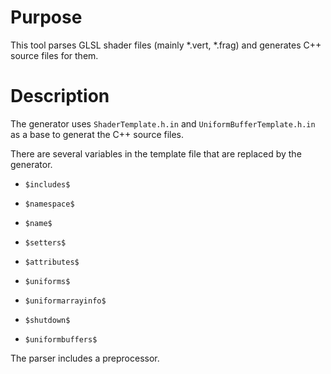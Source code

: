 # Purpose

This tool parses GLSL shader files (mainly *.vert, *.frag) and generates C++ source files for them.

# Description

The generator uses `ShaderTemplate.h.in` and `UniformBufferTemplate.h.in` as a base to generat the C++ source files.

There are several variables in the template file that are replaced by the generator.

* `$includes$`
* `$namespace$`
* `$name$`

* `$setters$`
* `$attributes$`
* `$uniforms$`
* `$uniformarrayinfo$`

* `$shutdown$`
* `$uniformbuffers$`

The parser includes a preprocessor.
